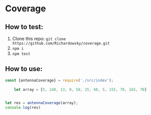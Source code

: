 # Coverage

## How to test:
1. Clone this repo: `git clone https://github.com/Richardowsky/coverage.git`
2. `npm i`
3. `npm test`

## How to use:
```javascript
const {antennaCoverage} = require('./src/index');
    
    let array = [5, 240, 13, 0, 50, 25, 60, 5, 155, 70, 165, 70]
   

let res = antennaCoverage(array);
console.log(res)
```